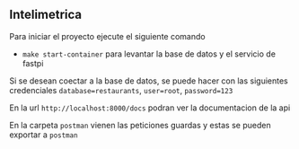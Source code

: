 ## Intelimetrica

Para iniciar el proyecto ejecute el siguiente comando

* `make start-container` para levantar la base de datos y el servicio de fastpi

Si se desean coectar a la base de datos, se puede hacer con las siguientes credenciales `database=restaurants`, `user=root`, `password=123`

En la url `http://localhost:8000/docs` podran ver la documentacion de la api

En la carpeta `postman` vienen las peticiones guardas y estas se pueden exportar a `postman`